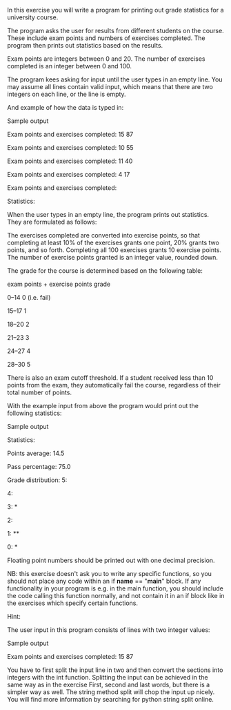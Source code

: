 In this exercise you will write a program for printing out grade statistics for a university course.

The program asks the user for results from different students on the course. These include exam points and numbers of exercises completed. The program then prints out statistics based on the results.

Exam points are integers between 0 and 20. The number of exercises completed is an integer between 0 and 100.

The program kees asking for input until the user types in an empty line. You may assume all lines contain valid input, which means that there are two integers on each line, or the line is empty.

And example of how the data is typed in:

Sample output

Exam points and exercises completed: 15 87

Exam points and exercises completed: 10 55

Exam points and exercises completed: 11 40

Exam points and exercises completed: 4 17

Exam points and exercises completed:

Statistics:

When the user types in an empty line, the program prints out statistics. They are formulated as follows:

The exercises completed are converted into exercise points, so that completing at least 10% of the exercises grants one point, 20% grants two points, and so forth. Completing all 100 exercises grants 10 exercise points. The number of exercise points granted is an integer value, rounded down.

The grade for the course is determined based on the following table:

exam points + exercise points	grade

0–14	0 (i.e. fail)

15–17	1

18–20	2

21–23	3

24–27	4

28–30	5

There is also an exam cutoff threshold. If a student received less than 10 points from the exam, they automatically fail the course, regardless of their total number of points.

With the example input from above the program would print out the following statistics:

Sample output

Statistics:

Points average: 14.5

Pass percentage: 75.0


Grade distribution:
  5:
  
  4:
  
  3: *
  
  2:
  
  1: **
  
  0: *
  
Floating point numbers should be printed out with one decimal precision.

NB: this exercise doesn't ask you to write any specific functions, so you should not place any code within an if __name__ == "__main__" block. If any functionality in your program is e.g. in the main function, you should include the code calling this function normally, and not contain it in an if block like in the exercises which specify certain functions.

Hint:

The user input in this program consists of lines with two integer values:

Sample output

Exam points and exercises completed: 15 87

You have to first split the input line in two and then convert the sections into integers with the int function. Splitting the input can be achieved in the same way as in the exercise First, second and last words, but there is a simpler way as well. The string method split will chop the input up nicely. You will find more information by searching for python string split online.
